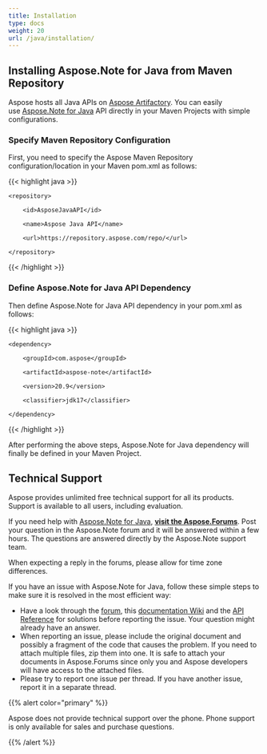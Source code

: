 ```yaml
---
title: Installation
type: docs
weight: 20
url: /java/installation/
---
```


## **Installing Aspose.Note for Java from Maven Repository**
Aspose hosts all Java APIs on [Aspose Artifactory](https://repository.aspose.com/webapp/#/home). You can easily use [Aspose.Note for Java](https://repository.aspose.com/webapp/#/artifacts/browse/tree/General/repo/com/aspose/aspose-note) API directly in your Maven Projects with simple configurations.
### **Specify Maven Repository Configuration**
First, you need to specify the Aspose Maven Repository configuration/location in your Maven pom.xml as follows:

{{< highlight java >}}

 <repositories>

    <repository>

        <id>AsposeJavaAPI</id>

        <name>Aspose Java API</name>

        <url>https://repository.aspose.com/repo/</url>

    </repository>

</repositories>

{{< /highlight >}}
### **Define Aspose.Note for Java API Dependency**
Then define Aspose.Note for Java API dependency in your pom.xml as follows:

{{< highlight java >}}

 <dependencies>

    <dependency>

        <groupId>com.aspose</groupId>

        <artifactId>aspose-note</artifactId>

        <version>20.9</version>

        <classifier>jdk17</classifier>
        
    </dependency>

</dependencies>

{{< /highlight >}}

After performing the above steps, Aspose.Note for Java dependency will finally be defined in your Maven Project.
## **Technical Support**
Aspose provides unlimited free technical support for all its products. Support is available to all users, including evaluation.

If you need help with [Aspose.Note for Java](https://products.aspose.com/note/java), [**visit the Aspose.Forums**](https://forum.aspose.com/). Post your question in the Aspose.Note forum and it will be answered within a few hours. The questions are answered directly by the Aspose.Note support team.

When expecting a reply in the forums, please allow for time zone differences.

If you have an issue with Aspose.Note for Java, follow these simple steps to make sure it is resolved in the most efficient way:

- Have a look through the [forum](https://forum.aspose.com/c/note), this [documentation Wiki](/note/java/home/) and the [API Reference](https://apireference.aspose.com/java/note) for solutions before reporting the issue. Your question might already have an answer.
- When reporting an issue, please include the original document and possibly a fragment of the code that causes the problem. If you need to attach multiple files, zip them into one. It is safe to attach your documents in Aspose.Forums since only you and Aspose developers will have access to the attached files.
- Please try to report one issue per thread. If you have another issue, report it in a separate thread.

{{% alert color="primary" %}} 

Aspose does not provide technical support over the phone. Phone support is only available for sales and purchase questions.

{{% /alert %}}

